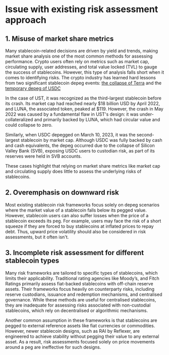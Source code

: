 # Issue with existing risk assessment approach
## 1. Misuse  of market share metrics
Many stablecoin-related decisions are driven by yield and trends, making market share analysis one of the most common methods for assessing performance. Crypto users often rely on metrics such as market cap, circulating supply, user addresses, and total value locked (TVL) to gauge the success of stablecoins. However, this type of analysis falls short when it comes to identifying risks. The crypto industry has learned hard lessons from two significant stablecoin depeg events: [the collapse of Terra](https://github.com/tamamatammy/sraf/blob/main/research/terra_collapse.md) and the [temporary depeg of USDC](https://github.com/tamamatammy/sraf/blob/main/research/usdc_depeg.md)

In the case of UST, it was recognized as the third-largest stablecoin before its crash. Its market cap had reached nearly $18 billion USD by April 2022, and LUNA, the associated token, peaked at $119. However, the crash in May 2022 was caused by a fundamental flaw in UST's design: it was under-collateralized and primarily backed by LUNA, which had circular value and could collapse to zero.

Similarly, when USDC depegged on March 10, 2023, it was the second-largest stablecoin by market cap. Although USDC was fully backed by cash and cash equivalents, the depeg occurred due to the collapse of Silicon Valley Bank (SVB), exposing USDC users to custodian risk, as part of its reserves were held in SVB accounts.

These cases highlight that relying on market share metrics like market cap and circulating supply does little to assess the underlying risks of stablecoins.

## 2.  Overemphasis on downward risk
Most existing stablecoin risk frameworks focus solely on depeg scenarios where the market value of a stablecoin falls below its pegged value. However, stablecoin users can also suffer losses when the price of a stablecoin exceeds its peg. For example, users may face the risk of a short squeeze if they are forced to buy stablecoins at inflated prices to repay debt. Thus, upward price volatility should also be considered in risk assessments, but it often isn't.

## 3. Incomplete risk assessment for different stablecoin types
Many risk frameworks are tailored to specific types of stablecoins, which limits their applicability. Traditional rating agencies like Moody’s, and Fitch Ratings primarily assess fiat-backed stablecoins with off-chain reserve assets. Their frameworks focus heavily on counterparty risks, including reserve custodians, issuance and redemption mechanisms, and centralised governance. While these methods are useful for centralised stablecoins, they are inadequate for assessing risks associated with non-custodial stablecoins, which rely on decentralised or algorithmic mechanisms.

Another common assumption in these frameworks is that stablecoins are pegged to external reference assets like fiat currencies or commodities. However, newer stablecoin designs, such as RAI by Reflexer, are engineered to achieve stability without pegging their value to any external asset. As a result, risk assessments focused solely on price movements around a peg are ineffective for such designs.
